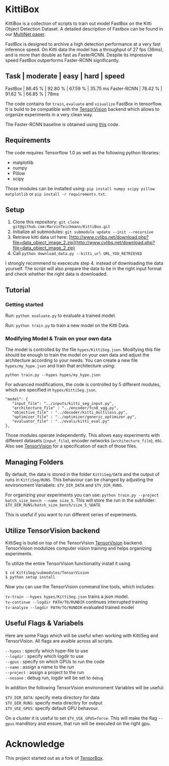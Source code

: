 # KittiBox

KittiBox is a collection of scripts to train out model FastBox on the Kitti Object Detection Dataset. A detailed description of Fastbox can be found in our [MultiNet paper](https://arxiv.org/abs/1612.07695).

FastBox is designed to archive a high detection performance at a very fast inference speed. On Kitti data the model has a throughput of 27 fps (36ms), and is more than double as fast as FasterRCNN. Despite its impressive speed FastBox outperforms Faster-RCNN significantly.


Task          | moderate   |    easy      | hard     |   speed
-------------------------------------------------------------------------
FastBox       |    86.45 %     |   92.80 %  |   67.59 %    |  35.75 ms
Faster-RCNN   |    78.42 %     |   91.62 %  |   66.85 %    |  78ms

The code contains for `train`, `evaluate` and `visualize` FastBox in tensorflow. It is build to be compatible with the [TensorVision](http://tensorvision.readthedocs.io/en/master/user/tutorial.html#workflow) backend which allows to organize experiments in a very clean way.

The Faster-RCNN baseline is obtained using [this](https://github.com/MarvinTeichmann/kitti) code.

## Requirements

The code requires Tensorflow 1.0 as well as the following python libraries: 

* matplotlib
* numpy
* Pillow
* scipy

Those modules can be installed using: `pip install numpy scipy pillow matplotlib` or `pip install -r requirements.txt`.

## Setup

1. Clone this repository: `git clone git@github.com:MarvinTeichmann/KittiBox.git`
2. Initialize all submodules: `git submodule update --init --recursive`
3. Retrieve kitti data url here: [http://www.cvlibs.net/download.php?file=data_object_image_2.zip](http://www.cvlibs.net/download.php?file=data_object_image_2.zip)
4. Call `python download_data.py --kitti_url URL_YOU_RETRIEVED`

I strongly recommend to exececute step 4. instead of downloading the data yourself. The script will also prepare the data to be in the right input format and check whether the right data is downloaded.

## Tutorial

### Getting started

Run: `python evaluate.py` to evaluate a trained model. 

Run: `python train.py` to train a new model on the Kitti Data.

### Modifying Model & Train on your own data

The model is controlled by the file `hypes/KittiSeg.json`. Modifying this file should be enough to train the model on your own data and adjust the architecture according to your needs. You can create a new file `hypes/my_hype.json` and train that architecture using:

`python train.py --hypes hypes/my_hype.json`



For advanced modifications, the code is controlled by 5 different modules, which are specified in `hypes/KittiSeg.json`.

```
"model": {
   "input_file": "../inputs/kitti_seg_input.py",
   "architecture_file" : "../encoder/fcn8_vgg.py",
   "objective_file" : "../decoder/kitti_multiloss.py",
   "optimizer_file" : "../optimizer/generic_optimizer.py",
   "evaluator_file" : "../evals/kitti_eval.py"
},
```

Those modules operate independently. This allows easy experiments with different datasets (`input_file`), encoder networks (`architecture_file`), etc. Also see [TensorVision](http://tensorvision.readthedocs.io/en/master/user/tutorial.html#workflow) for a specification of each of those files.


## Managing Folders

By default, the data is stored in the folder `KittiSeg/DATA` and the output of runs in `KittiSeg/RUNS`. This behaviour can be changed by adjusting the environoment Variabels: `$TV_DIR_DATA` and `$TV_DIR_RUNS`.

For organizing your experiments you can use:
`python train.py --project batch_size_bench --name size_5`. This will store the run in the subfolder:  `$TV_DIR_RUNS/batch_size_bench/size_5_%DATE`

This is useful if you want to run different series of experiments.


## Utilize TensorVision backend

KittiSeg is build on top of the TensorVision [TensorVision](https://github.com/TensorVision/TensorVision) backend. TensorVision modulizes computer vision training and helps organizing experiments. 


To utilize the entire TensorVision functionality install it using 

`$ cd KittiSeg/submodules/TensorVision` <br>
`$ python setup install`

Now you can use the TensorVision command line tools, which includes:

`tv-train --hypes hypes/KittiSeg.json` trains a json model. <br>
`tv-continue --logdir PATH/TO/RUNDIR` continues interrupted training <br>
`tv-analyze --logdir PATH/TO/RUNDIR` evaluated trained model <br>


## Useful Flags & Variabels

Here are some Flags which will be useful when working with KittiSeg and TensorVision. All flags are avaible across all scripts. 

`--hypes` : specify which hype-file to use <br>
`--logdir` : specify which logdir to use <br>
`--gpus` : specify on which GPUs to run the code <br>
`--name` : assign a name to the run <br>
`--project` : assign a project to the run <br>
`--nosave` : debug run, logdir will be set to `debug` <br>

In addition the following TensorVision environoment Variables will be useful:

`$TV_DIR_DATA`: specify meta directory for data <br>
`$TV_DIR_RUNS`: specify meta directiry for output <br>
`$TV_USE_GPUS`: specify default GPU behavour. <br>

On a cluster it is useful to set `$TV_USE_GPUS=force`. This will make the flag `--gpus` manditory and ensure, that run will be executed on the right gpu.

# Acknowledge

This project started out as a fork of [TensorBox](https://github.com/TensorBox/TensorBox).
